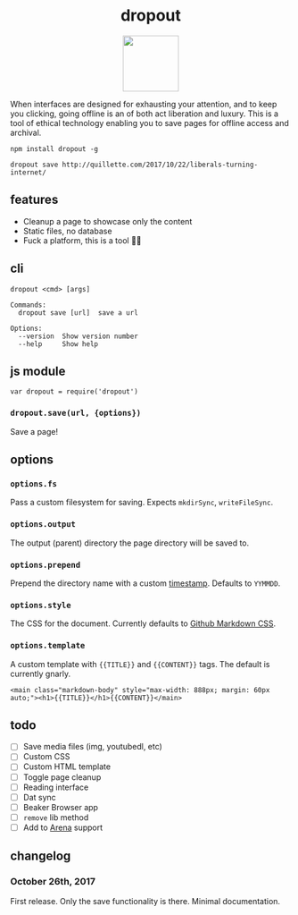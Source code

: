<h1 align="center">dropout</h1>

<p align="center"><a href="https://www.are.na/emma-rae-norton/big-data-no-thanks"><img align="center" src="https://d2w9rnfcy7mm78.cloudfront.net/989416/large_763dc9142432e03b75e5c9362c12031b.jpg" width="100" height="auto"></a></p>

When interfaces are designed for exhausting your attention, and to keep you clicking, going offline is an of both act liberation and luxury. This is a tool of ethical technology enabling you to save pages for offline access and archival.

```
npm install dropout -g

dropout save http://quillette.com/2017/10/22/liberals-turning-internet/
```

## features

- Cleanup a page to showcase only the content
- Static files, no database
- Fuck a platform, this is a tool 🖕🎉

## cli

```
dropout <cmd> [args]

Commands:
  dropout save [url]  save a url

Options:
  --version  Show version number
  --help     Show help
```

## js module

```
var dropout = require('dropout')
```

### `dropout.save(url, {options})`

Save a page!

## options

### `options.fs`

Pass a custom filesystem for saving. Expects `mkdirSync`, `writeFileSync`.

### `options.output`

The output (parent) directory the page directory will be saved to.

### `options.prepend`

Prepend the directory name with a custom [timestamp](https://www.npmjs.com/package/time-stamp). Defaults to `YYMMDD`.

### `options.style`

The CSS for the document. Currently defaults to [Github Markdown CSS](https://github.com/sindresorhus/github-markdown-css).

### `options.template`

A custom template with `{{TITLE}}` and `{{CONTENT}}` tags. The default is currently gnarly.

```
<main class="markdown-body" style="max-width: 888px; margin: 60px auto;"><h1>{{TITLE}}</h1>{{CONTENT}}</main>
```

## todo

- [ ] Save media files (img, youtubedl, etc)
- [ ] Custom CSS
- [ ] Custom HTML template
- [ ] Toggle page cleanup
- [ ] Reading interface
- [ ] Dat sync
- [ ] Beaker Browser app
- [ ] `remove` lib method
- [ ] Add to [Arena](https://are.na) support

## changelog

### October 26th, 2017

First release. Only the save functionality is there. Minimal documentation.